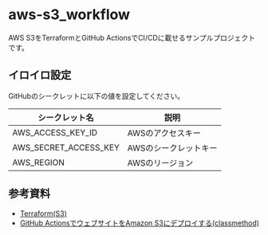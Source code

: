 # aws-s3_workflow

AWS S3をTerraformとGitHub ActionsでCI/CDに載せるサンプルプロジェクトです。  

## イロイロ設定

GitHubのシークレットに以下の値を設定してください。  

| シークレット名 | 説明 |
| --- | --- |
| AWS_ACCESS_KEY_ID | AWSのアクセスキー |
| AWS_SECRET_ACCESS_KEY | AWSのシークレットキー |
| AWS_REGION | AWSのリージョン |

## 参考資料

- [Terraform(S3)](https://registry.terraform.io/providers/hashicorp/aws/latest/docs/resources/s3_bucket)
- [GitHub ActionsでウェブサイトをAmazon S3にデプロイする(classmethod)](https://dev.classmethod.jp/articles/deploy-web-site-with-github-actions/)
